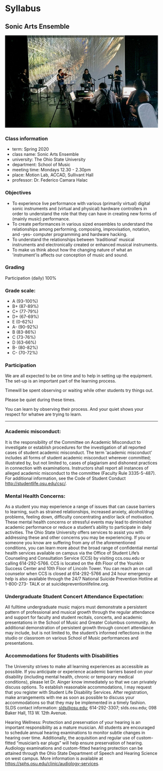# Syllabus

## Sonic Arts Ensemble

![sonicarts](https://github.com/fdch/sonic_arts/raw/master/2019-20/2-spring/img/sonic_arts_ensemble.jpg)

### Class information

* term: Spring 2020 
* class name: Sonic Arts Ensemble
* university: The Ohio State University 
* department: School of Music 
* meeting time: Mondays 12.30 - 2.30pm
* place: Motion Lab, ACCAD, Sullivant Hall
* professor: Dr. Federico Camara Halac

### Objectives

* To experience live performance with various (primarily virtual) digital sonic instruments and (virtual and physical) hardware controllers in order to understand the role that they can have in creating new forms of (mainly music) performance.
* To create performances in various sized ensembles to understand the relationships among performing, composing, improvisation, notation, and -yes- computer programming and hardware hacking.
* To understand the relationships between 'traditional' musical instruments and electronically created or enhanced musical instruments.
* To make us think about how the changing nature of what an 'instrument'is affects our conception of music and sound.

### Grading

Participation (daily) 100%

### Grade scale:

* A	(93-100%)
* B+	(87-89%)
* C+	(77-79%)
* D+	(67-69%)
* E	(0-62%)
* A-	(90-92%)
* B	(83-86%)
* C	(73-76%)
* D	(63-66%)
* B-	(80-82%)
* C-	(70-72%)

### Participation

We are all expected to be on time and to help in setting up the equipment. The set-up is an important part of the learning process.

Timewill be spent observing or waiting while other students try things out.

Please be quiet during these times.

You can learn by observing their process. And your quiet shows your respect for whatwe are trying to learn.

---

### Academic misconduct:

It is the responsibility of the Committee on Academic Misconduct to investigate or establish procedures for the investigation of all reported cases of student academic misconduct. The term 'academic misconduct' includes all forms of student academic misconduct wherever committed; illustrated by, but not limited to, cases of plagiarism and dishonest practices in connection with examinations. Instructors shall report all instances of alleged academic misconduct to the committee (Faculty Rule 3335-5-487). For additional information, see the Code of Student Conduct http://studentlife.osu.edu/csc/.

### Mental Health Concerns:

As a student you may experience a range of issues that can cause barriers to learning, such as strained relationships, increased anxiety, alcohol/drug problems, feeling down, difficulty concentrating and/or lack of motivation. These mental health concerns or stressful events may lead to diminished academic performance or reduce a student’s ability to participate in daily activities. The Ohio State University offers services to assist you with addressing these and other concerns you may be experiencing. If you or someone you know are suffering from any of the aforementioned conditions, you can learn more about the broad range of confidential mental health services available on campus via the Office of Student Life’s Counseling and Consultation Service (CCS) by visiting ccs.osu.edu or calling 614-292-5766. CCS is located on the 4th Floor of the Younkin Success Center and 10th Floor of Lincoln Tower. You can reach an on call counselor when CCS is closed at 614-292-5766 and 24 hour emergency help is also available through the 24/7 National Suicide Prevention Hotline at 1-800-273- TALK or at suicidepreventionlifeline.org.

### Undergraduate Student Concert Attendance Expectation:

All fulltime undergraduate music majors must demonstrate a persistent pattern of professional and musical growth through the regular attendance and support for faculty and student recitals, concerts, and academic presentations in the School of Music and Greater Columbus community. An additional demonstration of persistent growth through concert attendance may include, but is not limited to, the student’s informed reflections in the studio or classroom on various School of Music performances and presentations.

### Accommodations for Students with Disabilities

The University strives to make all learning experiences as accessible as possible. If you anticipate or experience academic barriers based on your disability (including mental health, chronic or temporary medical conditions), please let Dr. Ainger know immediately so that we can privately discuss options. To establish reasonable accommodations, I may request that you register with Student Life Disability Services. After registration, make arrangements with me as soon as possible to discuss your accommodations so that they may be implemented in a timely fashion. 
SLDS contact information: slds@osu.edu; 614-292-3307; slds.osu.edu; 098 Baker Hall, 113 W. 12th Avenue.

Hearing Wellness: Protection and preservation of your hearing is an important responsibility as a mature musician. All students are encouraged to schedule annual hearing examinations to monitor subtle changes in hearing over time. Additionally, the acquisition and regular use of custom-fitted “musician’s ear plugs” will help ensure preservation of hearing. Audiology examinations and custom-fitted hearing protection can be attained through the Ohio State Department of Speech and Hearing Science on west campus. More information is available at https://sphs.osu.edu/clinic/audiology-services.
